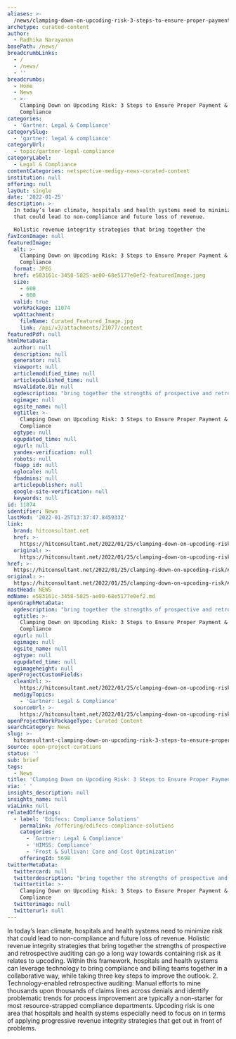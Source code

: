 ```yaml
---
aliases: >-
  /news/clamping-down-on-upcoding-risk-3-steps-to-ensure-proper-payment-compliance
archetype: curated-content
author:
  - Radhika Narayanan
basePath: /news/
breadcrumbLinks:
  - /
  - /news/
  - ''
breadcrumbs:
  - Home
  - News
  - >-
    Clamping Down on Upcoding Risk: 3 Steps to Ensure Proper Payment &
    Compliance
categories:
  - 'Gartner: Legal & Compliance'
categorySlug:
  - 'gartner: legal & compliance'
categoryUrl:
  - topic/gartner-legal-compliance
categoryLabel:
  - Legal & Compliance
contentCategories: netspective-medigy-news-curated-content
institution: null
offering: null
layOut: single
date: '2022-01-25'
description: >-
  In today’s lean climate, hospitals and health systems need to minimize risk
  that could lead to non-compliance and future loss of revenue.

  Holistic revenue integrity strategies that bring together the 
favIconImage: null
featuredImage:
  alt: >-
    Clamping Down on Upcoding Risk: 3 Steps to Ensure Proper Payment &
    Compliance
  format: JPEG
  href: e583161c-3458-5825-ae00-68e5177e0ef2-featuredImage.jpeg
  size:
    - 600
    - 600
  valid: true
  workPackage: 11074
  wpAttachment:
    fileName: Curated_Featured_Image.jpg
    link: /api/v3/attachments/21077/content
featuredPdf: null
htmlMetaData:
  author: null
  description: null
  generator: null
  viewport: null
  articlemodified_time: null
  articlepublished_time: null
  msvalidate.01: null
  ogdescription: "bring together the strengths of prospective and retrospective auditing can go a long way towards containing\_risk\_as it relates to\_upcoding."
  ogimage: null
  ogsite_name: null
  ogtitle: >-
    Clamping Down on Upcoding Risk: 3 Steps to Ensure Proper Payment &
    Compliance
  ogtype: null
  ogupdated_time: null
  ogurl: null
  yandex-verification: null
  robots: null
  fbapp_id: null
  oglocale: null
  fbadmins: null
  articlepublisher: null
  google-site-verification: null
  keywords: null
id: 11074
identifier: News
lastMod: '2022-01-25T13:37:47.845933Z'
link:
  brand: hitconsultant.net
  href: >-
    https://hitconsultant.net/2022/01/25/clamping-down-on-upcoding-risk/#.Ye_s-OrP1PY
  original: >-
    https://hitconsultant.net/2022/01/25/clamping-down-on-upcoding-risk/#.Ye_s-OrP1PY
href: >-
  https://hitconsultant.net/2022/01/25/clamping-down-on-upcoding-risk/#.Ye_s-OrP1PY
original: >-
  https://hitconsultant.net/2022/01/25/clamping-down-on-upcoding-risk/#.Ye_s-OrP1PY
mastHead: NEWS
mdName: e583161c-3458-5825-ae00-68e5177e0ef2.md
openGraphMetaData:
  ogdescription: "bring together the strengths of prospective and retrospective auditing can go a long way towards containing\_risk\_as it relates to\_upcoding."
  ogtitle: >-
    Clamping Down on Upcoding Risk: 3 Steps to Ensure Proper Payment &
    Compliance
  ogurl: null
  ogimage: null
  ogsite_name: null
  ogtype: null
  ogupdated_time: null
  ogimageheight: null
openProjectCustomFields:
  cleanUrl: >-
    https://hitconsultant.net/2022/01/25/clamping-down-on-upcoding-risk/#.Ye_s-OrP1PY
  medigyTopics:
    - 'Gartner: Legal & Compliance'
  sourceUrl: >-
    https://hitconsultant.net/2022/01/25/clamping-down-on-upcoding-risk/#.Ye_s-OrP1PY
openProjectWorkPackageType: Curated Content
searchCategory: News
slug: >-
  hitconsultant-clamping-down-on-upcoding-risk-3-steps-to-ensure-proper-payment-compliance
source: open-project-curations
status: ''
sub: brief
tags:
  - News
title: 'Clamping Down on Upcoding Risk: 3 Steps to Ensure Proper Payment & Compliance'
via: ' '
insights_description: null
insights_name: null
viaLink: null
relatedOfferings:
  - label: 'Edifecs: Compliance Solutions'
    permalink: /offering/edifecs-compliance-solutions
    categories:
      - 'Gartner: Legal & Compliance'
      - 'HIMSS: Compliance'
      - 'Frost & Sullivan: Care and Cost Optimization'
    offeringId: 5698
twitterMetaData:
  twittercard: null
  twitterdescription: "bring together the strengths of prospective and retrospective auditing can go a long way towards containing\_risk\_as it relates to\_upcoding."
  twittertitle: >-
    Clamping Down on Upcoding Risk: 3 Steps to Ensure Proper Payment &
    Compliance
  twitterimage: null
  twitterurl: null
---
```

<p>In today’s lean climate, hospitals and health systems need to minimize risk that could lead to non-compliance and future loss of revenue.
Holistic revenue integrity strategies that bring together the strengths of prospective and retrospective auditing can go a long way towards containing risk as it relates to upcoding.
Within this framework, hospitals and health systems can leverage technology to bring compliance and billing teams together in a collaborative way, while taking three key steps to improve the outlook.
2. Technology-enabled retrospective auditing: Manual efforts to mine thousands upon thousands of claims lines across denials and identify problematic trends for process improvement are typically a non-starter for most resource-strapped compliance departments.
Upcoding risk is one area that hospitals and health systems especially need to focus on in terms of applying progressive revenue integrity strategies that get out in front of problems.</p>